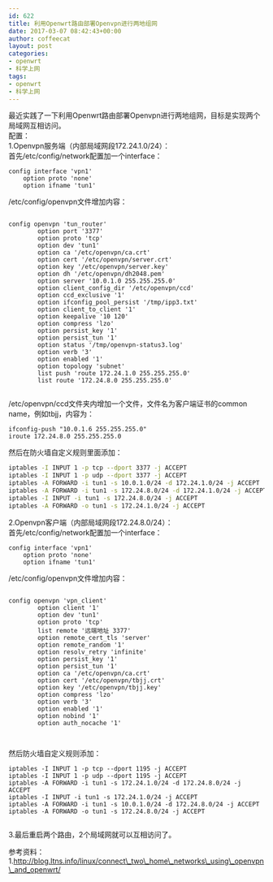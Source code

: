 ```yaml
---
id: 622
title: 利用Openwrt路由部署Openvpn进行两地组网
date: 2017-03-07 08:42:43+00:00
author: coffeecat
layout: post
categories:
- openwrt
- 科学上网
tags:
- openwrt
- 科学上网
---
```

最近实践了一下利用Openwrt路由部署Openvpn进行两地组网，目标是实现两个局域网互相访问。  
配置：  
1.Openvpn服务端（内部局域网段172.24.1.0/24）：  
首先/etc/config/network配置加一个interface：

```vim
config interface 'vpn1'
    option proto 'none'
    option ifname 'tun1'
```

/etc/config/openvpn文件增加内容：  
<!--more-->

```vim
 
config openvpn 'tun_router'
        option port '3377'
        option proto 'tcp'
        option dev 'tun1'
        option ca '/etc/openvpn/ca.crt'
        option cert '/etc/openvpn/server.crt'
        option key '/etc/openvpn/server.key'
        option dh '/etc/openvpn/dh2048.pem'
        option server '10.0.1.0 255.255.255.0'
        option client_config_dir '/etc/openvpn/ccd'
        option ccd_exclusive '1'
        option ifconfig_pool_persist '/tmp/ipp3.txt'
        option client_to_client '1'
        option keepalive '10 120'
        option compress 'lzo'
        option persist_key '1'
        option persist_tun '1'
        option status '/tmp/openvpn-status3.log'
        option verb '3'
        option enabled '1'
        option topology 'subnet'
        list push 'route 172.24.1.0 255.255.255.0'
        list route '172.24.8.0 255.255.255.0'


```

/etc/openvpn/ccd文件夹内增加一个文件，文件名为客户端证书的common name，例如tbjj，内容为：

```vim
ifconfig-push "10.0.1.6 255.255.255.0"
iroute 172.24.8.0 255.255.255.0
```

然后在防火墙自定义规则里面添加：

```sh
iptables -I INPUT 1 -p tcp --dport 3377 -j ACCEPT
iptables -I INPUT 1 -p udp --dport 3377 -j ACCEPT
iptables -A FORWARD -i tun1 -s 10.0.1.0/24 -d 172.24.1.0/24 -j ACCEPT
iptables -A FORWARD -i tun1 -s 172.24.8.0/24 -d 172.24.1.0/24 -j ACCEPT
iptables -I INPUT -i tun1 -s 172.24.8.0/24 -j ACCEPT
iptables -A FORWARD -o tun1 -s 172.24.1.0/24 -j ACCEPT
```

2.Openvpn客户端（内部局域网段172.24.8.0/24）：  
首先/etc/config/network配置加一个interface：

```vim
config interface 'vpn1'
    option proto 'none'
    option ifname 'tun1'
```

/etc/config/openvpn文件增加内容：

```vim

config openvpn 'vpn_client'
        option client '1'
        option dev 'tun1'
        option proto 'tcp'
        list remote '远端地址 3377'
        option remote_cert_tls 'server'
        option remote_random '1'
        option resolv_retry 'infinite'
        option persist_key '1'
        option persist_tun '1'
        option ca '/etc/openvpn/ca.crt'
        option cert '/etc/openvpn/tbjj.crt'
        option key '/etc/openvpn/tbjj.key'
        option compress 'lzo'
        option verb '3'
        option enabled '1'
        option nobind '1'
        option auth_nocache '1'

        
```

然后防火墙自定义规则添加：

```vim
iptables -I INPUT 1 -p tcp --dport 1195 -j ACCEPT
iptables -I INPUT 1 -p udp --dport 1195 -j ACCEPT
iptables -A FORWARD -i tun1 -s 172.24.1.0/24 -d 172.24.8.0/24 -j ACCEPT
iptables -I INPUT -i tun1 -s 172.24.1.0/24 -j ACCEPT
iptables -A FORWARD -i tun1 -s 10.0.1.0/24 -d 172.24.8.0/24 -j ACCEPT
iptables -A FORWARD -o tun1 -s 172.24.8.0/24 -j ACCEPT
 
```

3.最后重启两个路由，2个局域网就可以互相访问了。

参考资料：  
1.http://blog.ltns.info/linux/connect\_two\_home\_networks\_using\_openvpn\_and_openwrt/